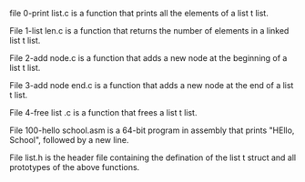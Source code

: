 file 0-print list.c is a function that prints all the elements of a list t list.

File 1-list len.c is a function that returns the number of elements in a linked list t list.

File 2-add node.c is a function that adds a new node at the beginning of a list t list.

File 3-add node end.c is a function that adds a new node at the end of a list t list.

File 4-free list .c is a function that frees a list t list.

File 100-hello school.asm is a 64-bit program in assembly that prints "HEllo, School", followed by a new line.

File list.h is the header file containing the defination of the list t struct and all prototypes of the above functions.
